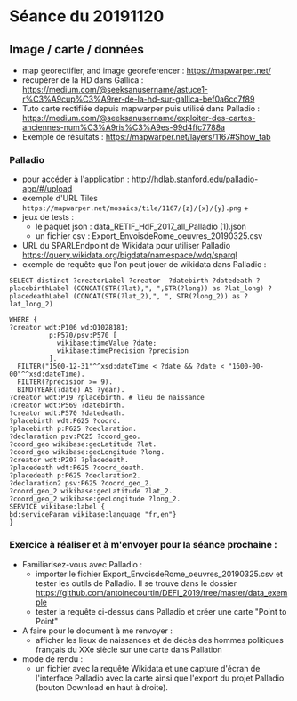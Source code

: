 # Séance du 20191120

## Image / carte / données

* map georectifier, and image georeferencer : https://mapwarper.net/ 
* récupérer de la HD dans Gallica : https://medium.com/@seeksanusername/astuce1-r%C3%A9cup%C3%A9rer-de-la-hd-sur-gallica-bef0a6cc7f89
* Tuto carte rectifiée depuis mapwarper puis utilisé dans Palladio : https://medium.com/@seeksanusername/exploiter-des-cartes-anciennes-num%C3%A9ris%C3%A9es-99d4ffc7788a
* Exemple de résultats : https://mapwarper.net/layers/1167#Show_tab

### Palladio
* pour accéder à l'application : http://hdlab.stanford.edu/palladio-app/#/upload
* exemple d'URL Tiles `https://mapwarper.net/mosaics/tile/1167/{z}/{x}/{y}.png` + 
* jeux de tests :
	* le paquet json : data_RETIF_HdF_2017_all_Palladio (1).json
	* un fichier csv : Export_EnvoisdeRome_oeuvres_20190325.csv
* URL du SPARLEndpoint de Wikidata pour utiliser Palladio
https://query.wikidata.org/bigdata/namespace/wdq/sparql
* exemple de requête que l'on peut jouer de wikidata dans Palladio : 
````sparql
SELECT distinct ?creatorLabel ?creator  ?datebirth ?datedeath ?placebirthLabel (CONCAT(STR(?lat),", ",STR(?long)) as ?lat_long) ?placedeathLabel (CONCAT(STR(?lat_2),", ", STR(?long_2)) as ?lat_long_2)

WHERE {
?creator wdt:P106 wd:Q1028181;
          p:P570/psv:P570 [
            wikibase:timeValue ?date;
            wikibase:timePrecision ?precision
          ].
  FILTER("1500-12-31"^^xsd:dateTime < ?date && ?date < "1600-00-00"^^xsd:dateTime).
  FILTER(?precision >= 9).
  BIND(YEAR(?date) AS ?year).
?creator wdt:P19 ?placebirth. # lieu de naissance 
?creator wdt:P569 ?datebirth.
?creator wdt:P570 ?datedeath. 
?placebirth wdt:P625 ?coord.
?placebirth p:P625 ?declaration.
?declaration psv:P625 ?coord_geo.
?coord_geo wikibase:geoLatitude ?lat.
?coord_geo wikibase:geoLongitude ?long.
?creator wdt:P20? ?placedeath. 
?placedeath wdt:P625 ?coord_death.
?placedeath p:P625 ?declaration2.
?declaration2 psv:P625 ?coord_geo_2.
?coord_geo_2 wikibase:geoLatitude ?lat_2.
?coord_geo_2 wikibase:geoLongitude ?long_2.
SERVICE wikibase:label { 
bd:serviceParam wikibase:language "fr,en"}
}

````

### Exercice à réaliser et à m'envoyer pour la séance prochaine :
* Familiarisez-vous avec Palladio :
	* importer le fichier Export_EnvoisdeRome_oeuvres_20190325.csv et tester les outils de Palladio. Il se trouve dans le dossier https://github.com/antoinecourtin/DEFI_2019/tree/master/data_exemple
	* tester la requête ci-dessus dans Palladio et créer une carte "Point to Point"
* A faire pour le document à me renvoyer :
	* afficher les lieux de naissances et de décès des hommes politiques français du XXe siècle sur une carte dans Pallation
* mode de rendu :
	* un fichier avec la requête Wikidata et une capture d'écran de l'interface Palladio avec la carte ainsi que l'export du projet Palladio (bouton Download en haut à droite).
